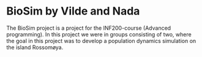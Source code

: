 # BioSim by Vilde and Nada

The BioSim project is a project for the INF200-course (Advanced programming). In this project we were in groups consisting of two, where the goal in this project was to develop a population dynamics simulation on the island Rossomøya. 
